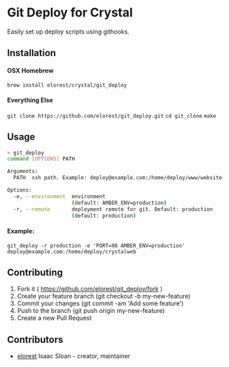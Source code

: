 # Git Deploy for Crystal

Easily set up deploy scripts using githooks. 

## Installation

#### OSX Homebrew

`brew install elorest/crystal/git_deploy`

#### Everything Else

`git clone https://github.com/elorest/git_deploy.git`
`cd git_clone`
`make`

## Usage

```sh
> git_deploy
command [OPTIONS] PATH

Arguments:
  PATH  ssh path. Example: deploy@example.com:/home/deploy/www/website

Options:
  -e, --environment  environment
                     (default: AMBER_ENV=production)
  -r, --remote       deployment remote for git. Default: production
                     (default: production)
```

#### Example:

`git_deploy -r production -e 'PORT=80 AMBER_ENV=production' deploy@example.com:/home/deploy/crystalweb`

## Contributing

1. Fork it ( https://github.com/elorest/git_deploy/fork )
2. Create your feature branch (git checkout -b my-new-feature)
3. Commit your changes (git commit -am 'Add some feature')
4. Push to the branch (git push origin my-new-feature)
5. Create a new Pull Request

## Contributors

- [elorest](https://github.com/elorest) Isaac Sloan - creator, maintainer
